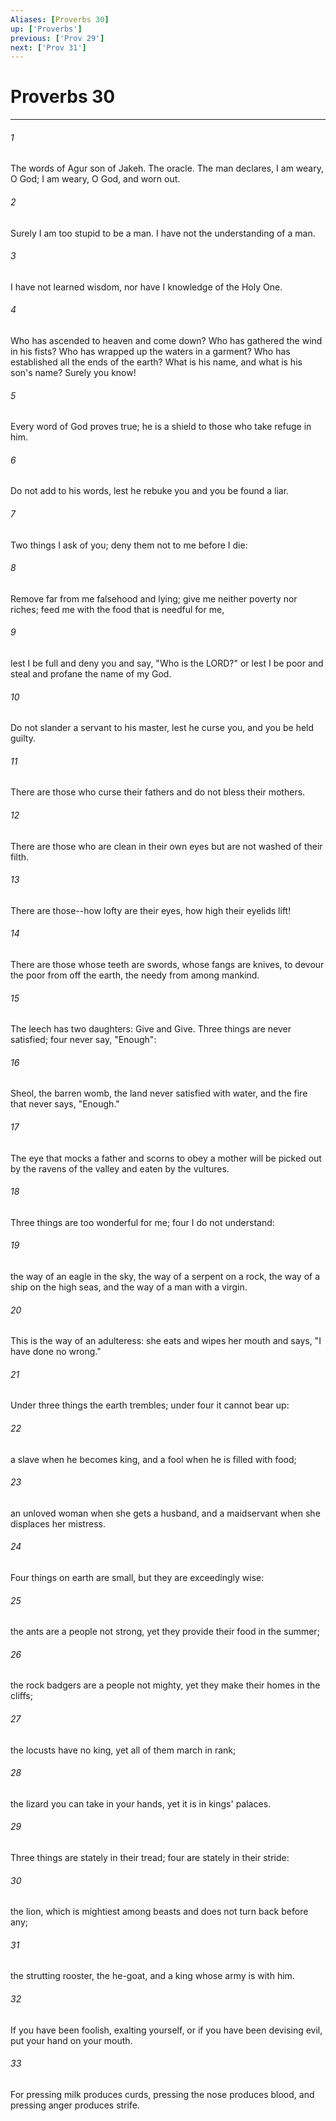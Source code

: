 ```yaml
---
Aliases: [Proverbs 30]
up: ['Proverbs']
previous: ['Prov 29']
next: ['Prov 31']
---
```

# Proverbs 30
***



###### 1 
The words of Agur son of Jakeh. The oracle. The man declares, I am weary, O God; I am weary, O God, and worn out. 

###### 2 
Surely I am too stupid to be a man. I have not the understanding of a man. 

###### 3 
I have not learned wisdom, nor have I knowledge of the Holy One. 

###### 4 
Who has ascended to heaven and come down? Who has gathered the wind in his fists? Who has wrapped up the waters in a garment? Who has established all the ends of the earth? What is his name, and what is his son's name? Surely you know! 

###### 5 
Every word of God proves true; he is a shield to those who take refuge in him. 

###### 6 
Do not add to his words, lest he rebuke you and you be found a liar. 

###### 7 
Two things I ask of you; deny them not to me before I die: 

###### 8 
Remove far from me falsehood and lying; give me neither poverty nor riches; feed me with the food that is needful for me, 

###### 9 
lest I be full and deny you and say, "Who is the LORD?" or lest I be poor and steal and profane the name of my God. 

###### 10 
Do not slander a servant to his master, lest he curse you, and you be held guilty. 

###### 11 
There are those who curse their fathers and do not bless their mothers. 

###### 12 
There are those who are clean in their own eyes but are not washed of their filth. 

###### 13 
There are those--how lofty are their eyes, how high their eyelids lift! 

###### 14 
There are those whose teeth are swords, whose fangs are knives, to devour the poor from off the earth, the needy from among mankind. 

###### 15 
The leech has two daughters: Give and Give. Three things are never satisfied; four never say, "Enough": 

###### 16 
Sheol, the barren womb, the land never satisfied with water, and the fire that never says, "Enough." 

###### 17 
The eye that mocks a father and scorns to obey a mother will be picked out by the ravens of the valley and eaten by the vultures. 

###### 18 
Three things are too wonderful for me; four I do not understand: 

###### 19 
the way of an eagle in the sky, the way of a serpent on a rock, the way of a ship on the high seas, and the way of a man with a virgin. 

###### 20 
This is the way of an adulteress: she eats and wipes her mouth and says, "I have done no wrong." 

###### 21 
Under three things the earth trembles; under four it cannot bear up: 

###### 22 
a slave when he becomes king, and a fool when he is filled with food; 

###### 23 
an unloved woman when she gets a husband, and a maidservant when she displaces her mistress. 

###### 24 
Four things on earth are small, but they are exceedingly wise: 

###### 25 
the ants are a people not strong, yet they provide their food in the summer; 

###### 26 
the rock badgers are a people not mighty, yet they make their homes in the cliffs; 

###### 27 
the locusts have no king, yet all of them march in rank; 

###### 28 
the lizard you can take in your hands, yet it is in kings' palaces. 

###### 29 
Three things are stately in their tread; four are stately in their stride: 

###### 30 
the lion, which is mightiest among beasts and does not turn back before any; 

###### 31 
the strutting rooster, the he-goat, and a king whose army is with him. 

###### 32 
If you have been foolish, exalting yourself, or if you have been devising evil, put your hand on your mouth. 

###### 33 
For pressing milk produces curds, pressing the nose produces blood, and pressing anger produces strife.
